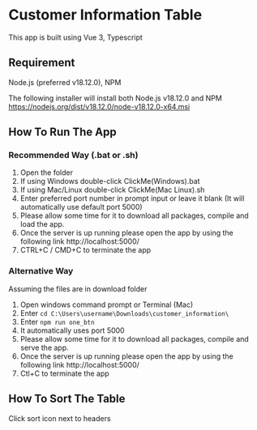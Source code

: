 # Customer Information Table

This app is built using Vue 3, Typescript

## Requirement

Node.js (preferred v18.12.0), NPM

The following installer will install both Node.js v18.12.0 and NPM
https://nodejs.org/dist/v18.12.0/node-v18.12.0-x64.msi

## How To Run The App

### Recommended Way (.bat or .sh)

1) Open the folder
2) If using Windows double-click ClickMe(Windows).bat
3) If using Mac/Linux double-click ClickMe(Mac Linux).sh
4) Enter preferred port number in prompt input or leave it blank (It will automatically use default port 5000)
5) Please allow some time for it to download all packages, compile and load the app.
6) Once the server is up running please open the app by using the following link     http://localhost:5000/
7) CTRL+C / CMD+C to terminate the app

### Alternative Way

Assuming the files are in download folder

1) Open windows command prompt or Terminal (Mac)
2) Enter ```cd C:\Users\username\Downloads\customer_information\ ```
3) Enter ```npm run one_btn ```
4) It automatically uses port 5000
5) Please allow some time for it to download all packages, compile and serve the app.
6) Once the server is up running please open the app by using the following link     http://localhost:5000/
7) Ctl+C to terminate the app

## How To Sort The Table

Click sort icon next to headers



 